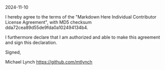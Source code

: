 2024-11-10

I hereby agree to the terms of the "Markdown Here Individual Contributor License Agreement", with MD5 checksum dda72cea89d55de9fda0a102494134b4.

I furthermore declare that I am authorized and able to make this agreement and sign this declaration.

Signed,

Michael Lynch https://github.com/mtlynch
